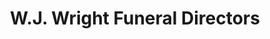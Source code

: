 ---
title: "W.J. Wright Funeral Directors"
url: /cheltenham/w-j-wright-funeral-directors/
shop: Bestattungen
---